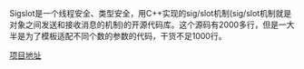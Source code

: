Sigslot是一个线程安全、类型安全，用C++实现的sig/slot机制(sig/slot机制就是对象之间发送和接收消息的机制)的开源代码库。这个源码有2000多行，但是一大半是为了模板适配不同个数的参数的代码，干货不足1000行。



[项目地址](http://sigslot.sourceforge.net/)